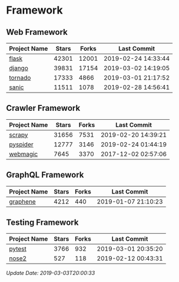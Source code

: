 # Framework

## Web Framework

| Project Name | Stars | Forks | Last Commit |
| ------------ | ----- | ----- | ----------- |
| [flask](https://github.com/pallets/flask) | 42301 | 12001 | 2019-02-24 14:33:44 |
| [django](https://github.com/django/django) | 39831 | 17154 | 2019-03-02 14:19:05 |
| [tornado](https://github.com/tornadoweb/tornado) | 17333 | 4866 | 2019-03-01 21:17:52 |
| [sanic](https://github.com/huge-success/sanic) | 11511 | 1078 | 2019-02-28 14:56:41 |

## Crawler Framework

| Project Name | Stars | Forks | Last Commit |
| ------------ | ----- | ----- | ----------- |
| [scrapy](https://github.com/scrapy/scrapy) | 31656 | 7531 | 2019-02-20 14:39:21 |
| [pyspider](https://github.com/binux/pyspider) | 12777 | 3146 | 2019-02-24 01:44:19 |
| [webmagic](https://github.com/code4craft/webmagic) | 7645 | 3370 | 2017-12-02 02:57:06 |

## GraphQL Framework

| Project Name | Stars | Forks | Last Commit |
| ------------ | ----- | ----- | ----------- |
| [graphene](https://github.com/graphql-python/graphene) | 4212 | 440 | 2019-01-07 21:10:23 |

## Testing Framework

| Project Name | Stars | Forks | Last Commit |
| ------------ | ----- | ----- | ----------- |
| [pytest](https://github.com/pytest-dev/pytest) | 3766 | 932 | 2019-03-01 20:35:20 |
| [nose2](https://github.com/nose-devs/nose2) | 527 | 118 | 2019-02-12 00:43:31 |

*Update Date: 2019-03-03T20:00:33*